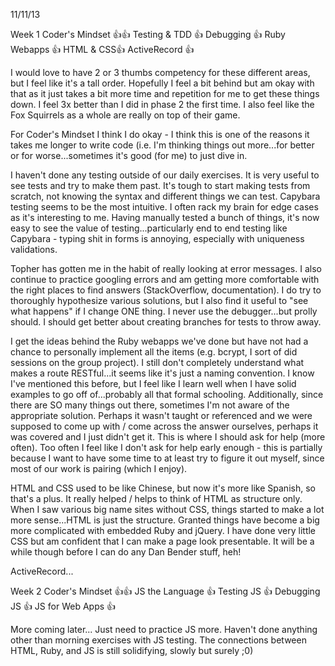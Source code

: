 11/11/13

Week 1
Coder's Mindset :+1::+1:
Testing & TDD :+1:
Debugging :+1:
Ruby Webapps :+1:
HTML & CSS:+1:
ActiveRecord :+1:

I would love to have 2 or 3 thumbs competency for these different areas, but I feel like it's a tall order.  Hopefully I feel a bit behind but am okay with that as it just takes a bit more time and repetition for me to get these things down.  I feel 3x better than I did in phase 2 the first time.  I also feel like the Fox Squirrels as a whole are really on top of their game.  

For Coder's Mindset I think I do okay - I think this is one of the reasons it takes me longer to write code (i.e. I'm thinking things out more...for better or for worse...sometimes it's good (for me) to just dive in.  

I haven't done any testing outside of our daily exercises. It is very useful to see tests and try to make them past. It's tough to start making tests from scratch, not knowing the syntax and different things we can test.  Capybara testing seems to be the most intuitive.  I often rack my brain for edge cases as it's interesting to me. Having manually tested a bunch of things, it's now easy to see the value of testing...particularly end to end testing like Capybara - typing shit in forms is annoying, especially with uniqueness validations.   

Topher has gotten me in the habit of really looking at error messages. I also continue to practice googling errors and am getting more comfortable with the right places to find answers (StackOverflow, documentation). I do try to thoroughly hypothesize various solutions, but I also find it useful to "see what happens" if I change ONE thing. I never use the debugger...but prolly should.  I should get better about creating branches for tests to throw away. 

I get the ideas behind the Ruby webapps we've done but have not had a chance to personally implement all the items (e.g. bcrypt, I sort of did sessions on the group project). I still don't completely understand what makes a route RESTful...it seems like it's just a naming convention. I know I've mentioned this before, but I feel like I learn well when I have solid examples to go off of...probably all that formal schooling. Additionally, since there are SO many things out there, sometimes I'm not aware of the appropriate solution. Perhaps it wasn't taught or referenced and we were supposed to come up with / come across the answer ourselves, perhaps it was covered and I just didn't get it. This is where I should ask for help (more often). Too often I feel like I don't ask for help early enough - this is partially because I want to have some time to at least try to figure it out myself, since most of our work is pairing (which I enjoy).  

HTML and CSS used to be like Chinese, but now it's more like Spanish, so that's a plus. It really helped / helps to think of HTML as structure only. When I saw various big name sites without CSS, things started to make a lot more sense...HTML is just the structure.  Granted things have become a big more complicated with embedded Ruby and jQuery. I have done very little CSS but am confident that I can make a page look presentable. It will be a while though before I can do any Dan Bender stuff, heh!

ActiveRecord...


Week 2
Coder's Mindset :+1::+1:
JS the Language :+1:
Testing JS :+1:
Debugging JS :+1:
JS for Web Apps :+1:

More coming later...
Just need to practice JS more. Haven't done anything other than morning exercises with JS testing. The connections between HTML, Ruby, and JS is still solidifying, slowly but surely ;0)

